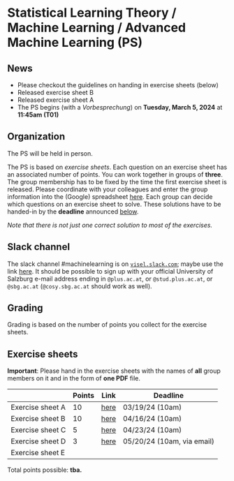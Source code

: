 # Statistical Learning Theory / Machine Learning / Advanced Machine Learning (PS)

## News

- Please checkout the guidelines on handing in exercise sheets (below)
- Released exercise sheet B 
- Released exercise sheet A
- The PS begins (with a *Vorbesprechung*) on **Tuesday, March 5, 2024** at **11:45am (T01)**

## Organization

The PS will be held in person.

The PS is based on *exercise sheets*. Each question on an exercise sheet has an associated number of points. You can work together in groups of **three**. The group membership has to be fixed by the time the first exercise sheet is released. Please coordinate with your colleagues and enter the group information into the (Google) spreadsheet [here](https://docs.google.com/spreadsheets/d/1PRRZy7s-641of-0GXz5cncmmDaYmhUjWRPlnfARAomI/edit?usp=sharing). Each group can decide which questions on an exercise sheet to solve. These solutions have to be handed-in by the **deadline** announced [below](#Exercise-sheets).

*Note that there is not just one correct solution to most of the exercises.*

## Slack channel

The slack channel #machinelearning is on [`visel.slack.com`](https://visel.slack.com); maybe use the link [here](https://join.slack.com/t/visel/signup). It should be possible to sign up with your official University of Salzburg e-mail address ending in `@plus.ac.at`, or `@stud.plus.ac.at`, or `@sbg.ac.at` (`@cosy.sbg.ac.at` should work as well).


## Grading

Grading is based on the number of points you collect for the exercise sheets.  

## Exercise sheets

**Important**: Please hand in the exercise sheets with the names of **all** group members on it and in the form 
of **one PDF** file.

| | **Points** | **Link** | **Deadline** |
|---|---|---|---|
| Exercise sheet A  |  10  | [here](exA.pdf) | 03/19/24 (10am)| 
| Exercise sheet B  |  10  | [here](exB.pdf) | 04/16/24 (10am)| 
| Exercise sheet C  |   5  | [here](exC.pdf) | 04/23/24 (10am) | 
| Exercise sheet D  |   3  | [here](exD.pdf) | 05/20/24 (10am, via email) | 
| Exercise sheet E  |    | | | 

Total points possible: **tba.**
